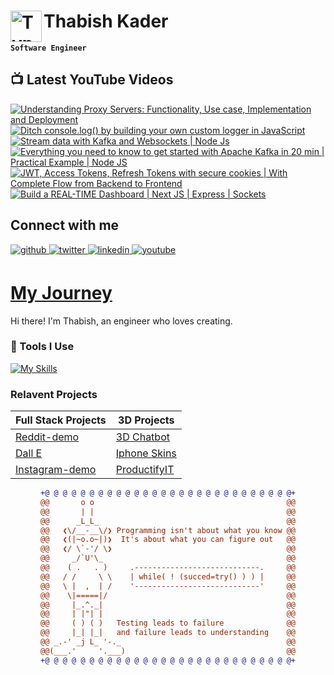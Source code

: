 # Thabish Kader <img align="left" alt="TypeScript" width="50px"  src="https://cdn.jsdelivr.net/gh/devicons/devicon/icons/coffeescript/coffeescript-original-wordmark.svg" />

**`Software Engineer`**

## 📺 Latest YouTube Videos

<!-- BEGIN YOUTUBE-CARDS -->
[![Understanding Proxy Servers: Functionality, Use case, Implementation and Deployment](https://ytcards.demolab.com/?id=56k5lQ1CadI&title=Understanding+Proxy+Servers%3A+Functionality%2C+Use+case%2C+Implementation+and+Deployment&lang=en&timestamp=1711348690&background_color=%230d1117&title_color=%23ffffff&stats_color=%23dedede&max_title_lines=1&width=250&border_radius=5 "Understanding Proxy Servers: Functionality, Use case, Implementation and Deployment")](https://www.youtube.com/watch?v=56k5lQ1CadI)
[![Ditch console.log() by building your own custom logger in JavaScript](https://ytcards.demolab.com/?id=6i93OB2rmY0&title=Ditch+console.log%28%29+by+building+your+own+custom+logger+in+JavaScript&lang=en&timestamp=1710613810&background_color=%230d1117&title_color=%23ffffff&stats_color=%23dedede&max_title_lines=1&width=250&border_radius=5 "Ditch console.log() by building your own custom logger in JavaScript")](https://www.youtube.com/watch?v=6i93OB2rmY0)
[![Stream data with Kafka and Websockets | Node Js](https://ytcards.demolab.com/?id=LW-c_WGVhkk&title=Stream+data+with+Kafka+and+Websockets+%7C+Node+Js&lang=en&timestamp=1709490624&background_color=%230d1117&title_color=%23ffffff&stats_color=%23dedede&max_title_lines=1&width=250&border_radius=5 "Stream data with Kafka and Websockets | Node Js")](https://www.youtube.com/watch?v=LW-c_WGVhkk)
[![Everything you need to know to get started with Apache Kafka in 20 min | Practical Example | Node JS](https://ytcards.demolab.com/?id=5zORygddTsc&title=Everything+you+need+to+know+to+get+started+with+Apache+Kafka+in+20+min+%7C+Practical+Example+%7C+Node+JS&lang=en&timestamp=1708281005&background_color=%230d1117&title_color=%23ffffff&stats_color=%23dedede&max_title_lines=1&width=250&border_radius=5 "Everything you need to know to get started with Apache Kafka in 20 min | Practical Example | Node JS")](https://www.youtube.com/watch?v=5zORygddTsc)
[![JWT, Access Tokens, Refresh Tokens with secure cookies | With Complete Flow from Backend to Frontend](https://ytcards.demolab.com/?id=j7K8WR7TPQ8&title=JWT%2C+Access+Tokens%2C+Refresh+Tokens+with+secure+cookies+%7C+With+Complete+Flow+from+Backend+to+Frontend&lang=en&timestamp=1707071435&background_color=%230d1117&title_color=%23ffffff&stats_color=%23dedede&max_title_lines=1&width=250&border_radius=5 "JWT, Access Tokens, Refresh Tokens with secure cookies | With Complete Flow from Backend to Frontend")](https://www.youtube.com/watch?v=j7K8WR7TPQ8)
[![Build a REAL-TIME Dashboard | Next JS | Express | Sockets](https://ytcards.demolab.com/?id=ucqcQ6qsb3g&title=Build+a+REAL-TIME+Dashboard+%7C+Next+JS+%7C+Express+%7C+Sockets&lang=en&timestamp=1706293842&background_color=%230d1117&title_color=%23ffffff&stats_color=%23dedede&max_title_lines=1&width=250&border_radius=5 "Build a REAL-TIME Dashboard | Next JS | Express | Sockets")](https://www.youtube.com/watch?v=ucqcQ6qsb3g)
<!-- END YOUTUBE-CARDS -->

## Connect with me

<div ">
<a href="https://github.com/Thabish-Kader/Thabish-Kader/" target="_blank">
<img src=https://img.shields.io/badge/github-%2324292e.svg?&style=for-the-badge&logo=github&logoColor=white alt=github style="margin-bottom: 5px;" />
</a>
<a href="https://twitter.com/DeveloperTak" target="_blank">
<img src=https://img.shields.io/badge/twitter-%2300acee.svg?&style=for-the-badge&logo=twitter&logoColor=white alt=twitter style="margin-bottom: 5px;" />
</a>
<a href="https://www.linkedin.com/in/thabish-a-kader-366447224/" target="_blank">
<img src=https://img.shields.io/badge/linkedin-%231E77B5.svg?&style=for-the-badge&logo=linkedin&logoColor=white alt=linkedin style="margin-bottom: 5px;" />
</a>
<a href="https://www.youtube.com/@developertak2634" target="_blank">
<img src=https://img.shields.io/badge/youtube-%2324292e.svg?&style=for-the-badge&logo=youtube&logoColor=red alt=youtube style="margin-bottom: 5px;" />
</a>
</div>


# [My Journey](https://threejs-portfolio-4qhb.vercel.app/)
Hi there! I'm Thabish, an engineer who loves creating. 

### 🧰 Tools I Use

[![My Skills](https://skillicons.dev/icons?i=ts,py,java,threejs,tailwind,redux,react,nextjs,vite,js,nodejs,express,mysql,firebase,mongodb,supabase)](https://skillicons.dev) 

### Relavent Projects

| Full Stack Projects | 3D Projects |
| ------------------- | ----------- |
| [Reddit-demo](https://reddit-next-app.vercel.app/)| [3D Chatbot](https://3d-chatbot.vercel.app/)  |
| [Dall E](https://github.com/Thabish-Kader/dall-E-nextjs)| [Iphone Skins](https://de-brand-skin.vercel.app/)   |
| [Instagram-demo](https://instagram-khaki-seven.vercel.app/)|[ProductifyIT](https://3d-generator.vercel.app/)  |

<div align="center">
  
```diff
+@ @ @ @ @ @ @ @ @ @ @ @ @ @ @ @ @ @ @ @ @ @ @ @ @ @ @ @+
@@       o o                                           @@
@@       | |                                           @@
@@      _L_L_                                          @@
@@   ❮\/__-__\/❯ Programming isn't about what you know @@
@@   ❮(|~o.o~|)❯  It's about what you can figure out   @@
@@   ❮/ \`-'/ \❯                                       @@
@@     _/`U'\_                                         @@
@@    ( .   . )     .----------------------------.     @@
@@   / /     \ \    | while( ! (succed=try() ) ) |     @@
@@   \ |  ,  | /    '----------------------------'     @@
@@    \|=====|/                                        @@
@@     |_.^._|                                         @@
@@     | |"| |                                         @@
@@     ( ) ( )   Testing leads to failure              @@
@@     |_| |_|   and failure leads to understanding    @@
@@ _.-' _j L_ '-._                                     @@
@@(___.'     '.___)                                    @@
+@ @ @ @ @ @ @ @ @ @ @ @ @ @ @ @ @ @ @ @ @ @ @ @ @ @ @ @+
```
  
</div>



 


